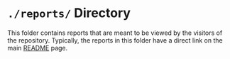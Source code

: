 `./reports/` Directory
=========

This folder contains reports that are meant to be viewed by the visitors of the repository. Typically, the reports in this folder have a direct link on the main [README](../README.md) page. 
